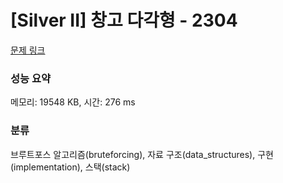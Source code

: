 # [Silver II] 창고 다각형 - 2304 

[문제 링크](https://www.acmicpc.net/problem/2304) 

### 성능 요약

메모리: 19548 KB, 시간: 276 ms

### 분류

브루트포스 알고리즘(bruteforcing), 자료 구조(data_structures), 구현(implementation), 스택(stack)

